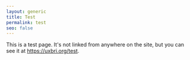 ```yaml
---
layout: generic
title: Test
permalink: test
seo: false
---
```

This is a test page. It's not linked from anywhere on the site, but you can see it at <https://uxbri.org/test>.
